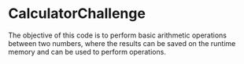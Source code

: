 # CalculatorChallenge

The objective of this code is to perform basic arithmetic operations between two numbers,
where the results can be saved on the runtime memory and can be used to perform operations.